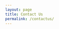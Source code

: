 ```yaml
---
layout: page
title: Contact Us
permalink: /contactus/
---
```


<div class="centered2">
<script type="text/javascript" src="https://app.simplycast.com/?q=forms/getForm&i=114681&type=portable"></script>
</div>
